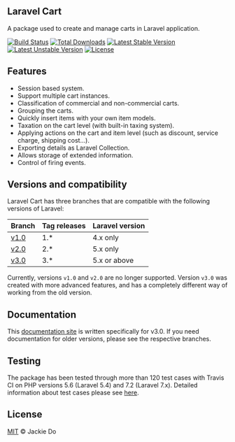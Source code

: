## Laravel Cart
A package used to create and manage carts in Laravel application.

[![Build Status](https://api.travis-ci.org/JackieDo/Laravel-Cart.svg?branch=v3.0)](https://travis-ci.org/JackieDo/Laravel-Cart)
[![Total Downloads](https://poser.pugx.org/jackiedo/cart/downloads)](https://packagist.org/packages/jackiedo/cart)
[![Latest Stable Version](https://poser.pugx.org/jackiedo/cart/v/stable)](https://packagist.org/packages/jackiedo/cart)
[![Latest Unstable Version](https://poser.pugx.org/jackiedo/cart/v/unstable)](https://packagist.org/packages/jackiedo/cart)
[![License](https://poser.pugx.org/jackiedo/cart/license)](https://packagist.org/packages/jackiedo/cart)

## Features
- Session based system.
- Support multiple cart instances.
- Classification of commercial and non-commercial carts.
- Grouping the carts.
- Quickly insert items with your own item models.
- Taxation on the cart level (with built-in taxing system).
- Applying actions on the cart and item level (such as discount, service charge, shipping cost...).
- Exporting details as Laravel Collection.
- Allows storage of extended information.
- Control of firing events.

## Versions and compatibility
Laravel Cart has three branches that are compatible with the following versions of Laravel:

| Branch                                                     | Tag releases | Laravel version  |
| ---------------------------------------------------------- | ------------ | ---------------- |
| [v1.0](https://github.com/JackieDo/Laravel-Cart/tree/v1.0) | 1.*          | 4.x only         |
| [v2.0](https://github.com/JackieDo/Laravel-Cart/tree/v2.0) | 2.*          | 5.x only         |
| [v3.0](https://github.com/JackieDo/Laravel-Cart/tree/v3.0) | 3.*          | 5.x or above     |

Currently, versions `v1.0` and `v2.0` are no longer supported. Version `v3.0` was created with more advanced features, and has a completely different way of working from the old version.

## Documentation
This [documentation site](https://jackiedo.github.io/Laravel-Cart) is written specifically for v3.0. If you need documentation for older versions, please see the respective branches.

## Testing
The package has been tested through more than 120 test cases with Travis CI on PHP versions 5.6 (Laravel 5.4) and 7.2 (Laravel 7.x). Detailed information about test cases please see [here](https://travis-ci.org/github/JackieDo/Laravel-Cart).

## License
[MIT](https://github.com/JackieDo/Laravel-Cart/blob/master/LICENSE) © Jackie Do

